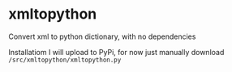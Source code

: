 # xmltopython
Convert xml to python dictionary, with no dependencies

Installatiom
I will upload to PyPi, for now just manually download `/src/xmltopython/xmltopython.py`
